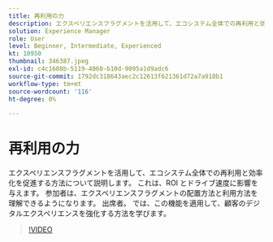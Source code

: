 ```yaml
---
title: 再利用の力
description: エクスペリエンスフラグメントを活用して、エコシステム全体での再利用と効率化を促進する方法について説明します。  これは、ROI とドライブ速度に影響を与えます。  参加者は、エクスペリエンスフラグメントの配置方法と利用方法を理解できるようになります。 出席者。 では、この機能を適用して、顧客のデジタルエクスペリエンスを強化する方法を学びます。
solution: Experience Manager
role: User
level: Beginner, Intermediate, Experienced
kt: 10950
thumbnail: 346387.jpeg
exl-id: c4c1608b-5119-4060-b10d-9095a1d9adc6
source-git-commit: 1792dc318643aec2c12613f621361d72a7a918b1
workflow-type: tm+mt
source-wordcount: '116'
ht-degree: 0%

---
```


# 再利用の力

エクスペリエンスフラグメントを活用して、エコシステム全体での再利用と効率化を促進する方法について説明します。  これは、ROI とドライブ速度に影響を与えます。  参加者は、エクスペリエンスフラグメントの配置方法と利用方法を理解できるようになります。 出席者。 では、この機能を適用して、顧客のデジタルエクスペリエンスを強化する方法を学びます。

>[!VIDEO](https://video.tv.adobe.com/v/346387/?quality=12&learn=on)
